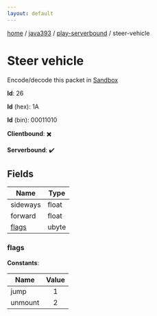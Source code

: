 ```yaml
---
layout: default
---
```


[home](/)  /  [java393](/protocol/java393)  /  [play-serverbound](/protocol/java393/play-serverbound)  /  steer-vehicle

# Steer vehicle

Encode/decode this packet in [Sandbox](../../../sandbox/java393#PlayServerbound.SteerVehicle)

**Id**: 26

**Id** (hex): 1A

**Id** (bin): 00011010

**Clientbound**: ✖️

**Serverbound**: ✔️

## Fields

Name | Type
---|---
sideways | float
forward | float
[flags](#flags) | ubyte

### flags

**Constants**:

Name | Value
---|:---:
jump | 1
unmount | 2
